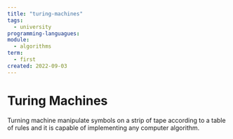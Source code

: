 ```yaml
---
title: "turing-machines"
tags:
  - university
programming-languagues:
module:
  - algorithms
term:
  - first
created: 2022-09-03
---
```

# Turing Machines
Turning machine manipulate symbols on a strip of tape according to a table of rules and it is capable of implementing any computer algorithm.